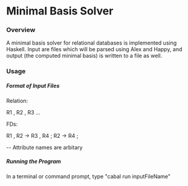 Minimal Basis Solver
===
### Overview
A minimal basis solver for relational databases is implemented using Haskell. Input are files which will be parsed using
Alex and Happy, and output (the computed minimal basis) is written to a file as well.
### Usage
  ##### Format of Input Files
  Relation:
  
  R1 , R2 , R3 ...
  
  FDs:
  
  R1 , R2 -> R3 , R4 ;
  R2 -> R4 ;
  
  -- Attribute names are arbitary
  ##### Running the Program
  In a terminal or command prompt, type "cabal run inputFileName"
